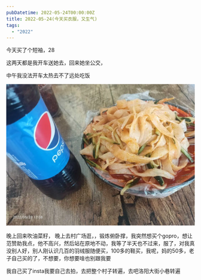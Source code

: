 ```yaml
---
pubDatetime: 2022-05-24T00:00:00Z
title: 2022-05-24(今天买衣服，又生气)
tags:
  - "2022"
---
```


今天买了个短袖，28

这两天都是我开车送她去，回来她坐公交，

中午我没法开车太热去不了远处吃饭

![](../../img/6904315-081430ac15a621c3.jpg)


晚上回来吹油菜籽，
晚上去村广场逛，，锻炼俯卧撑，我突然想买个gopro，想让范赞助我点，他不高兴，然后站在原地不动，我等了半天也不过来，服了，对我真没别人好，别人刚认识几百的羽绒服随便买，100多的鞋买，我呢，妈的50多，老子自己买的了，不想要，你想要啥也别跟我要



我自己买了insta我要自己去拍，去把整个村子转遍，去吧洛阳大街小巷转遍

